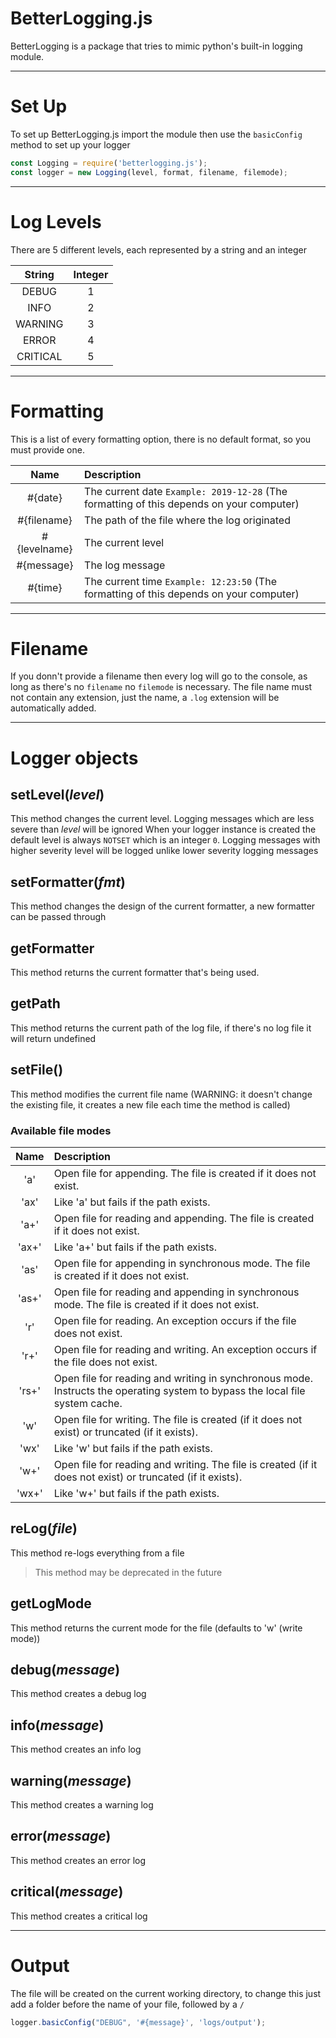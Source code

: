 # BetterLogging.js

BetterLogging is a package that tries to mimic python's built-in logging module.

---

# Set Up

To set up BetterLogging.js import the module then use the `basicConfig` method to set up your logger

```js
const Logging = require('betterlogging.js');
const logger = new Logging(level, format, filename, filemode);
```
---

# Log Levels
There are 5 different levels, each represented by a string and an integer


|String|Integer|
|:-:|:-:|
|DEBUG|1|
|INFO|2|
|WARNING|3|
|ERROR|4|
|CRITICAL|5|

---

# Formatting

This is a list of every formatting option, there is no default format, so you must provide one.

|Name|Description|
|:-:|:-|
|#{date}| The current date `Example: 2019-12-28` (The formatting of this depends on your computer)
|#{filename}| The path of the file where the log originated
|#{levelname}| The current level
|#{message}| The log message
|#{time}| The current time `Example: 12:23:50` (The formatting of this depends on your computer)

---

# Filename
If you donn't provide a filename then every log will go to the console, as long as there's no `filename` no `filemode` is necessary. The file name must not contain any extension, just the name, a `.log` extension will be automatically added.

---

# Logger objects

## setLevel(*level*)
This method changes the current level.
Logging messages which are less severe than *level* will be ignored
When your logger instance is created the default level is always `NOTSET` which is an integer `0`.
Logging messages with higher severity level will be logged unlike lower severity logging messages

## setFormatter(*fmt*)
This method changes the design of the current formatter, a new formatter can be passed through

## getFormatter
This method returns the current formatter that's being used.

## getPath
This method returns the current path of the log file, if there's no log file it will return undefined

## setFile()
This method modifies the current file name (WARNING: it doesn't change the existing file, it creates a new file each time the method is called)
    
### Available file modes
|Name|Description|
|:-:|:-|
|'a'|Open file for appending. The file is created if it does not exist.|
|'ax'| Like 'a' but fails if the path exists.|
|'a+'| Open file for reading and appending. The file is created if it does not exist.|
|'ax+'| Like 'a+' but fails if the path exists.|
|'as'|Open file for appending in synchronous mode. The file is created if it does not exist.|
|'as+'| Open file for reading and appending in synchronous mode. The file is created if it does not exist.|
|'r'| Open file for reading. An exception occurs if the file does not exist.|
|'r+'| Open file for reading and writing. An exception occurs if the file does not exist.|
|'rs+'| Open file for reading and writing in synchronous mode. Instructs the operating system to bypass the local file system cache.|
|'w'| Open file for writing. The file is created (if it does not exist) or truncated (if it exists).|
|'wx'| Like 'w' but fails if the path exists.|
|'w+'| Open file for reading and writing. The file is created (if it does not exist) or truncated (if it exists).|
|'wx+'| Like 'w+' but fails if the path exists.|


## reLog(*file*)
This method re-logs everything from a file 
> This method may be deprecated in the future

## getLogMode
This method returns the current mode for the file (defaults to 'w' (write mode))

## debug(*message*)
This method creates a debug log

## info(*message*)
This method creates an info log

## warning(*message*)
This method creates a warning log

## error(*message*)
This method creates an error log

## critical(*message*)
This method creates a critical log

---



# Output
The file will be created on the current working directory, to change this just add a folder before the name of your file, followed by a `/`
```js
logger.basicConfig("DEBUG", '#{message}', 'logs/output');
```